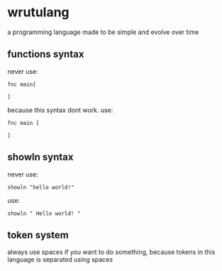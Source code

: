 # wrutulang
a programming language made to be simple and evolve over time

## functions syntax
never use:
```
fnc main[

]
```
because this syntax dont work.
use:
```
fnc main [

]
```

## showln syntax
never use:
```
showln "hello world!"
```

use:
```
showln " Hello world! "
```

## token system
always use spaces if you want to do something, because tokens in this language is separated using spaces
